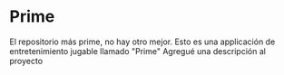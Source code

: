 # Prime
El repositorio más prime, no hay otro mejor.
Esto es una applicación de entretenimiento jugable llamado "Prime"
Agregué una descripción al proyecto
